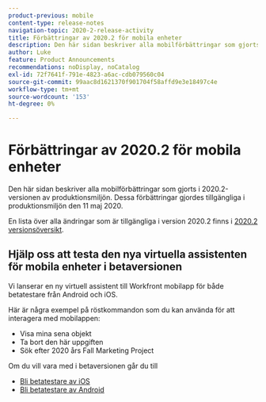 ```yaml
---
product-previous: mobile
content-type: release-notes
navigation-topic: 2020-2-release-activity
title: Förbättringar av 2020.2 för mobila enheter
description: Den här sidan beskriver alla mobilförbättringar som gjorts i 2020.2-versionen av produktionsmiljön. Dessa förbättringar gjordes tillgängliga i produktionsmiljön den 11 maj 2020.
author: Luke
feature: Product Announcements
recommendations: noDisplay, noCatalog
exl-id: 72f7641f-791e-4823-a6ac-cdb079560c04
source-git-commit: 99aac8d1621370f901704f58affd9e3e18497c4e
workflow-type: tm+mt
source-wordcount: '153'
ht-degree: 0%

---
```


# Förbättringar av 2020.2 för mobila enheter

Den här sidan beskriver alla mobilförbättringar som gjorts i 2020.2-versionen av produktionsmiljön. Dessa förbättringar gjordes tillgängliga i produktionsmiljön den 11 maj 2020.

En lista över alla ändringar som är tillgängliga i version 2020.2 finns i [2020.2 versionsöversikt](../../../product-announcements/product-releases/2020.2.-release-activity/2020-2-release-overview.md).

## Hjälp oss att testa den nya virtuella assistenten för mobila enheter i betaversionen

Vi lanserar en ny virtuell assistent till Workfront mobilapp för både betatestare från Android och iOS.

Här är några exempel på röstkommandon som du kan använda för att interagera med mobilappen:

* Visa mina sena objekt
* Ta bort den här uppgiften
* Sök efter 2020 års Fall Marketing Project

Om du vill vara med i betaversionen går du till

* [Bli betatestare av iOS](../../../workfront-basics/mobile-apps/using-the-workfront-mobile-app/ios-beta-tester.md)
* [Bli betatestare av Android](../../../workfront-basics/mobile-apps/using-the-workfront-mobile-app/android-beta-tester.md)
